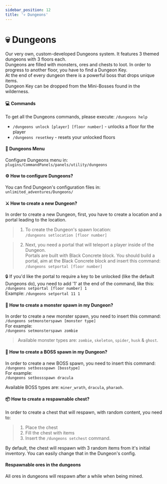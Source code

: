 ```yaml
---
sidebar_position: 12
title: '💀 Dungeons'
---
```




# :skull: **Dungeons**

Our very own, custom-developed Dungeons system. It features 3 themed dungeons with 3 floors each.\
Dungeons are filled with monsters, ores and chests to loot. In order to progress to another floor, you have to find a Dungeon Key.\
At the end of every dungeon there is a powerful boss that drops unique items.\
Dungeon Key can be dropped from the Mini-Bosses found in the wilderness.


#### :computer: Commands

To get all the Dungeons commands, please execute: `/dungeons help`

- `/dungeons unlock [player] [floor number]` - unlocks a floor for the player
- `/dungeons resetkey` - resets your unlocked floors

#### :closed_book: Dungeons Menu

Configure Dungeons menu in:\
```plugins/CommandPanels/panels/utility/dungeons```


#### :gear: How to configure Dungeons?

You can find Dungeon's configuration files in:
```unlimited_adventures/Dungeons/```



#### :crossed_swords: How to create a new Dungeon?

In order to create a new Dungeon, first, you have to create a location and a portal leading to the location.

> 1. To create the Dungeon's spawn location:\
```/dungeons setlocation [floor number]```

> 2. Next, you need a portal that will teleport a player inside of the Dungeon.\
Portals are built with Black Concrete block. You should build a portal, aim at the Black Concrete block and insert this command:\
```/dungeons setportal [floor number]```

:lock: If you'd like the portal to require a key to be unlocked (like the default Dungeons do), you need to add '1' at the end of the command, like this:\
```/dungeons setportal [floor number] 1```\
Example:
```/dungeons setportal 11 1```




#### :boar: How to create a monster spawn in my Dungeon?

In order to create a new monster spawn, you need to insert this command:\
```/dungeons setmonsterspawn [monster type]```\
For example:\
```/dungeons setmonsterspawn zombie```
> Available monster types are: `zombie`, `skeleton`, `spider`, `husk` & `ghost`.



#### :dragon: How to create a BOSS spawn in my Dungeon?

In order to create a new BOSS spawn, you need to insert this command:\
```/dungeons setbossspawn [bosstype] ```\
For example:\
```/dungeons setbossspawn dracula```

Available BOSS types are: `miner_wrath`, `dracula`, `pharaoh`.

#### :package: How to create a respawnable chest?

In order to create a chest that will respawn, with random content, you need to:
> 1. Place the chest
> 2. Fill the chest with items
> 3. Insert the `/dungeons setchest` command.

By default, the chest will respawn with 3 random items from it's initial inventory.
You can easily change that in the Dungeon's config.


#### Respawnable ores in the dungeons

All ores in dungeons will respawn after a while when being mined.

